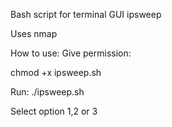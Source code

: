 Bash script for terminal GUI ipsweep

Uses nmap

How to use:
Give permission:

chmod +x ipsweep.sh

Run:
./ipsweep.sh

Select option 1,2 or 3
